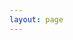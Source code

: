 ```yaml
---
layout: page
---
```

<script setup>
import BlogArchives from '../../.vitepress/theme/components/BlogArchives.vue';
</script>


<BlogArchives />

